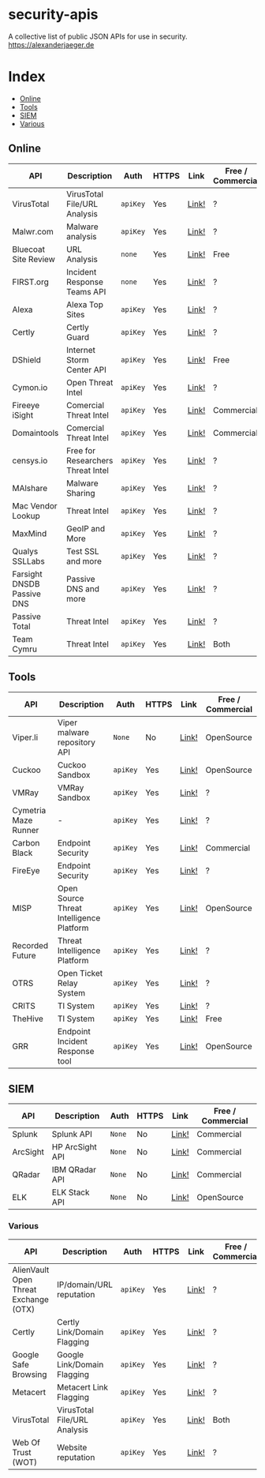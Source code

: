 # security-apis
A collective list of public JSON APIs for use in security. https://alexanderjaeger.de

# Index
* [Online](#online)
* [Tools](#tools)
* [SIEM](#siem)
* [Various](#various)


## Online
API | Description | Auth | HTTPS | Link | Free / Commercial|
|---|---|---|---|---|---|
| VirusTotal | VirusTotal File/URL Analysis | `apiKey` | Yes | [Link!](https://www.virustotal.com/en/documentation/public-api/) |?|
| Malwr.com | Malware analysis | `apiKey` | Yes | [Link!](https://malwr.com/) |?|
| Bluecoat Site Review | URL Analysis | `none` | Yes | [Link!](https://sitereview.bluecoat.com/sitereview.jsp) |Free|
| FIRST.org | Incident Response Teams API | `none` | Yes | [Link!](https://api.first.org/) |?|
| Alexa | Alexa Top Sites | `apiKey` | Yes | [Link!](https://docs.aws.amazon.com/AlexaTopSites/latest/) |?|
| Certly | Certly Guard | `apiKey` | Yes | [Link!](https://guard.certly.io/) |?|
| DShield | Internet Storm Center API  | `apiKey` | Yes | [Link!](https://www.dshield.org/api/) |Free|
| Cymon.io | Open Threat Intel  | `apiKey` | Yes | [Link!](https://guard.certly.io/) |?|
| Fireeye iSight | Comercial Threat Intel  | `apiKey` | Yes | [Link!](https://docs.fireeye.com/iSight/index.html#/) |Commercial|
| Domaintools | Comercial Threat Intel  | `apiKey` | Yes | [Link!](https://www.domaintools.com/products/api-integration/) |Commercial|
| censys.io | Free for Researchers Threat Intel  | `apiKey` | Yes | [Link!](https://censys.io/api) |?|
| MAlshare | Malware Sharing  | `apiKey` | Yes | [Link!](https://malshare.com/doc.php) |?|
| Mac Vendor Lookup | Threat Intel  | `apiKey` | Yes | [Link!](https://macvendors.com/api) |?|
| MaxMind | GeoIP and More  | `apiKey` | Yes | [Link!](https://dev.maxmind.com/) |?|
| Qualys SSLLabs | Test SSL and more | `apiKey` | Yes | [Link!](https://www.ssllabs.com/projects/ssllabs-apis/) |?|
| Farsight DNSDB Passive DNS | Passive DNS and more | `apiKey` | Yes | [Link!](https://api.dnsdb.info/) |?|
| Passive Total | Threat Intel | `apiKey` | Yes | [Link!](https://api.passivetotal.org/api/docs/) |?|
| Team Cymru | Threat Intel | `apiKey` | Yes | [Link!](http://www.team-cymru.org/services.html) |Both|




## Tools

API | Description | Auth | HTTPS | Link | Free / Commercial|
|---|---|---|---|---|---|
| Viper.li | Viper malware repository API | `None` | No | [Link!](http://viper-framework.readthedocs.io/en/latest/usage/web.html) |OpenSource|
| Cuckoo | Cuckoo Sandbox | `apiKey` | Yes | [Link!](https://malwr.com/) |OpenSource|
| VMRay | VMRay Sandbox | `apiKey` | Yes | [Link!](https://www.vmray.com/blog/v-1-9-api-now-restjson/) |?|
| Cymetria Maze Runner | - | `apiKey` | Yes | [Link!](https://community.cymmetria.com/api/sdk.pdf) |?|
| Carbon Black | Endpoint Security | `apiKey` | Yes | [Link!](https://github.com/carbonblack/cbapi) |Commercial|
| FireEye | Endpoint Security | `apiKey` | Yes | [Link!](https://docs.fireeye.com/) |?|
| MISP | Open Source Threat Intelligence Platform | `apiKey` | Yes | [Link!](https://www.circl.lu/doc/misp/automation/) |OpenSource|
| Recorded Future | Threat Intelligence Platform | `apiKey` | Yes | [Link!](https://www.circl.lu/doc/misp/automation/) |?|
| OTRS | Open Ticket Relay System | `apiKey` | Yes | [Link!](https://doc.otrs.com/doc/api/otrs/6.0/Perl/index.html) |?|
| CRITS | TI System | `apiKey` | Yes | [Link!](https://github.com/crits/crits/wiki/Authenticated-API) |?|
| TheHive | TI System | `apiKey` | Yes | [Link!](https://blog.thehive-project.org/tag/api/) |Free|
| GRR | Endpoint Incident Response tool | `apiKey` | Yes | [Link!](http://grr-doc.readthedocs.io/en/v3.2.0/investigating-with-grr/automation-with-api.html) |OpenSource|



## SIEM
API | Description | Auth | HTTPS | Link | Free / Commercial|
|---|---|---|---|---|---|
| Splunk | Splunk API | `None` | No | [Link!](http://dev.splunk.com/restapi) |Commercial|
| ArcSight | HP ArcSight API | `None` | No | [Link!](https://h41382.www4.hpe.com/gfs-shared/downloads-273.pdf) |Commercial|
| QRadar | IBM QRadar API | `None` | No | [Link!](https://www.ibm.com/support/knowledgecenter/SSKMKU/com.ibm.qradar.doc_cloud/c_rest_api_getting_started.html) |Commercial|
| ELK | ELK Stack API | `None` | No | [Link!](https://www.elastic.co/guide/en/elasticsearch/reference/current/docs.html) |OpenSource|




### Various
API | Description | Auth | HTTPS | Link |Free / Commercial|
|---|---|---|---|---|---|
| AlienVault Open Threat Exchange (OTX) | IP/domain/URL reputation | `apiKey` | Yes | [Link!](https://otx.alienvault.com/api/) |?|
| Certly | Certly Link/Domain Flagging | `apiKey` | Yes | [Link!](https://guard.certly.io/) |?|
| Google Safe Browsing | Google Link/Domain Flagging | `apiKey` | Yes | [Link!](https://developers.google.com/safe-browsing/) |?|
| Metacert | Metacert Link Flagging | `apiKey` | Yes | [Link!](https://metacert.com/) |?|
| VirusTotal | VirusTotal File/URL Analysis | `apiKey` | Yes | [Link!](https://www.virustotal.com/en/documentation/public-api/) |Both|
| Web Of Trust (WOT) | Website reputation | `apiKey` | Yes | [Link!](https://www.mywot.com/wiki/API) |?|
